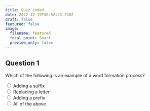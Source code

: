 ```yaml
---
title: Quiz coded
date: 2022-12-19T06:52:23.748Z
draft: false
featured: false
image:
  filename: featured
  focal_point: Smart
  preview_only: false
---
```

<style>

.page-body {

flex-grow: 1;

background: rgb(47,93,133);

background: linear-gradient(180deg, rgba(47,93,133,1) 0%, rgba(13,90,150,1) 35%, rgba(0,155,255,1) 100%);

}
</style>

</head>
<body>

<h2>Question 1</h2>
Which of the following is an example of a word formation process?
<p>
<input type="radio" name="q1" onclick="myFunction(this.value)" value="A"> Adding a suffix<br>
<input type="radio" name="q1" onclick="myFunction(this.value)" value="B"> Replacing a letter<br>
<input type="radio" name="q1" onclick="myFunction(this.value)" value="C"> Adding a prefix<br>
<input type="radio" name="q1" onclick="myFunction(this.value)" value="D"> All of the above
</p>